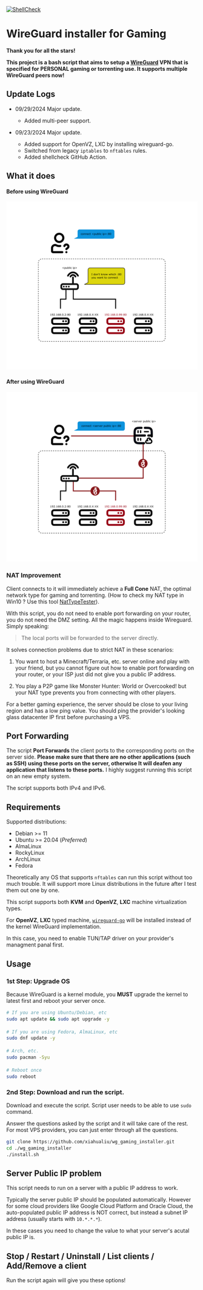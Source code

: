 [![ShellCheck](https://github.com/xiahualiu/wg_gaming_installer/actions/workflows/shellcheck.yml/badge.svg)](https://github.com/xiahualiu/wg_gaming_installer/actions/workflows/shellcheck.yml)
# WireGuard installer for Gaming

**Thank you for all the stars!**

**This project is a bash script that aims to setup a [WireGuard](https://www.wireguard.com/) VPN that is specified for PERSONAL gaming or torrenting use. It supports multiple WireGuard peers now!**

## Update Logs

- 09/29/2024 Major update.
    - Added multi-peer support.

- 09/23/2024 Major update.
    - Added support for OpenVZ, LXC by installing wireguard-go.
    - Switched from legacy `iptables` to `nftables` rules.
    - Added shellcheck GitHub Action.

## What it does

#### Before using WireGuard

![](./imgs/before_wireguard.png)

#### After using WireGuard

![](./imgs/after_wireguard.png)

### NAT Improvement

Client connects to it will immediately achieve a **Full Cone** NAT, the optimal network type for gaming and torrenting. (How to check my NAT type in Win10 ? Use this tool [NatTypeTester](https://github.com/HMBSbige/NatTypeTester)).

With this script, you do not need to enable port forwarding on your router, you do not need the DMZ setting. All the magic happens inside Wireguard. Simply speaking: 

>The local ports will be forwarded to the server directly.

It solves connection problems due to strict NAT in these scenarios:

1. You want to host a Minecraft/Terraria, etc. server online and play with your friend, but you cannot figure out how to enable port forwarding on your router, or your ISP just did not give you a public IP address.

2. You play a P2P game like Monster Hunter: World or Overcooked! but your NAT type prevents you from connecting with other players. 

For a better gaming experience, the server should be close to your living region and has a low ping value. You should ping the provider's looking glass datacenter IP first before purchasing a VPS.

## Port Forwarding

The script **Port Forwards** the client ports to the corresponding ports on the server side. **Please make sure that there are no other applications (such as SSH) using these ports on the server, otherwise It will deafen any application that listens to these ports.** I highly suggest running this script on an new empty system. 

The script supports both IPv4 and IPv6.

## Requirements

Supported distributions:

- Debian >= 11
- Ubuntu >= 20.04 (*Preferred*)
- AlmaLinux
- RockyLinux
- ArchLinux
- Fedora

Theoretically any OS that supports `nftables` can run this script without too much trouble. It will support more Linux distributions in the future after I test them out one by one.

This script supports both **KVM** and **OpenVZ**, **LXC** machine virtualization types. 

For **OpenVZ**, **LXC** typed machine, [`wireguard-go`](https://github.com/WireGuard/wireguard-go) will be installed instead of the kernel WireGuard implementation.

In this case, you need to enable TUN/TAP driver on your provider's managment panal first.

## Usage

### 1st Step: Upgrade OS

Because WireGuard is a kernel module, you **MUST** upgrade the kernel to latest first and reboot your server once.

```bash
# If you are using Ubuntu/Debian, etc
sudo apt update && sudo apt upgrade -y

# If you are using Fedora, AlmaLinux, etc
sudo dnf update -y

# Arch, etc.
sudo pacman -Syu

# Reboot once
sudo reboot
```

### 2nd Step: Download and run the script.

Download and execute the script. Script user needs to be able to use `sudo` command.

Answer the questions asked by the script and it will take care of the rest. For most VPS providers, you can just enter through all the questions.

```bash
git clone https://github.com/xiahualiu/wg_gaming_installer.git
cd ./wg_gaming_installer
./install.sh
```

## Server Public IP problem

This script needs to run on a server with a public IP address to work.

Typically the server public IP should be populated automatically. However for some cloud providers like Google Cloud Platform and Oracle Cloud, the auto-populated public IP address is NOT correct, but instead a subnet IP address (usually starts with `10.*.*.*`).

In these cases you need to change the value to what your server's acutal public IP is.

## Stop / Restart / Uninstall / List clients / Add/Remove a client 

Run the script again will give you these options!
